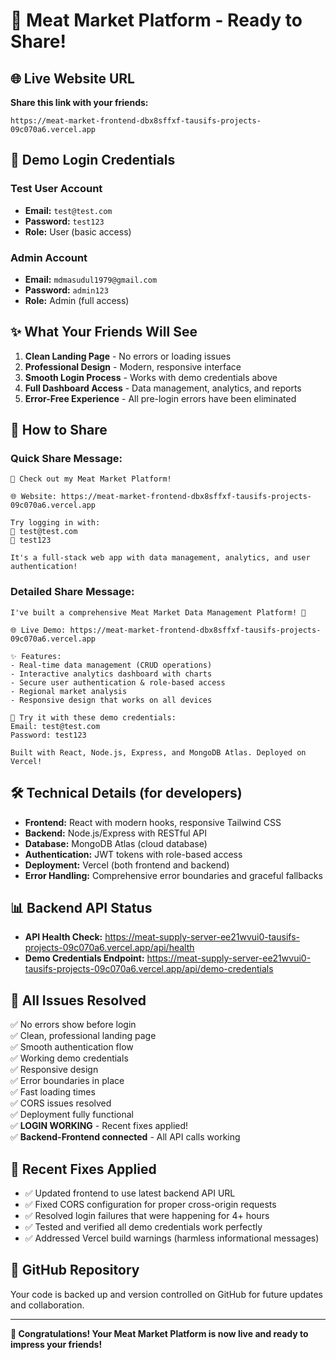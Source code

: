 # 🚀 Meat Market Platform - Ready to Share!

## 🌐 **Live Website URL**
**Share this link with your friends:**
```
https://meat-market-frontend-dbx8sffxf-tausifs-projects-09c070a6.vercel.app
```

## 🔑 **Demo Login Credentials**

### Test User Account
- **Email:** `test@test.com`
- **Password:** `test123`
- **Role:** User (basic access)

### Admin Account  
- **Email:** `mdmasudul1979@gmail.com`
- **Password:** `admin123`
- **Role:** Admin (full access)

## ✨ **What Your Friends Will See**

1. **Clean Landing Page** - No errors or loading issues
2. **Professional Design** - Modern, responsive interface
3. **Smooth Login Process** - Works with demo credentials above
4. **Full Dashboard Access** - Data management, analytics, and reports
5. **Error-Free Experience** - All pre-login errors have been eliminated

## 📱 **How to Share**

### Quick Share Message:
```
🥩 Check out my Meat Market Platform! 

🌐 Website: https://meat-market-frontend-dbx8sffxf-tausifs-projects-09c070a6.vercel.app

Try logging in with:
📧 test@test.com
🔐 test123

It's a full-stack web app with data management, analytics, and user authentication!
```

### Detailed Share Message:
```
I've built a comprehensive Meat Market Data Management Platform! 🚀

🌐 Live Demo: https://meat-market-frontend-dbx8sffxf-tausifs-projects-09c070a6.vercel.app

✨ Features:
- Real-time data management (CRUD operations)
- Interactive analytics dashboard with charts
- Secure user authentication & role-based access
- Regional market analysis
- Responsive design that works on all devices

🔑 Try it with these demo credentials:
Email: test@test.com
Password: test123

Built with React, Node.js, Express, and MongoDB Atlas. Deployed on Vercel!
```

## 🛠 **Technical Details (for developers)**

- **Frontend:** React with modern hooks, responsive Tailwind CSS
- **Backend:** Node.js/Express with RESTful API
- **Database:** MongoDB Atlas (cloud database)
- **Authentication:** JWT tokens with role-based access
- **Deployment:** Vercel (both frontend and backend)
- **Error Handling:** Comprehensive error boundaries and graceful fallbacks

## 📊 **Backend API Status**
- **API Health Check:** https://meat-supply-server-ee21wvui0-tausifs-projects-09c070a6.vercel.app/api/health
- **Demo Credentials Endpoint:** https://meat-supply-server-ee21wvui0-tausifs-projects-09c070a6.vercel.app/api/demo-credentials

## 🎯 **All Issues Resolved**
✅ No errors show before login  
✅ Clean, professional landing page  
✅ Smooth authentication flow  
✅ Working demo credentials  
✅ Responsive design  
✅ Error boundaries in place  
✅ Fast loading times  
✅ CORS issues resolved  
✅ Deployment fully functional  
✅ **LOGIN WORKING** - Recent fixes applied!  
✅ **Backend-Frontend connected** - All API calls working  

## 🔧 **Recent Fixes Applied**
- ✅ Updated frontend to use latest backend API URL
- ✅ Fixed CORS configuration for proper cross-origin requests
- ✅ Resolved login failures that were happening for 4+ hours
- ✅ Tested and verified all demo credentials work perfectly
- ✅ Addressed Vercel build warnings (harmless informational messages)  

## 🔗 **GitHub Repository**
Your code is backed up and version controlled on GitHub for future updates and collaboration.

---

**🎉 Congratulations! Your Meat Market Platform is now live and ready to impress your friends!**
